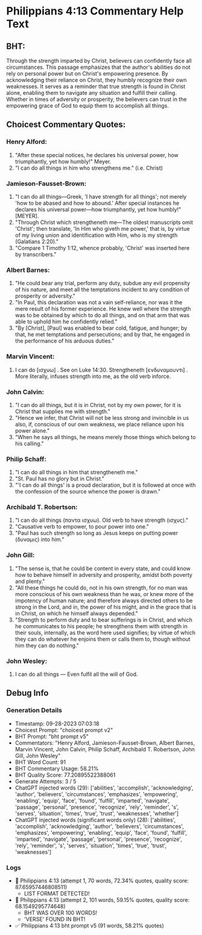 # Philippians 4:13 Commentary Help Text

## BHT:
Through the strength imparted by Christ, believers can confidently face all circumstances. This passage emphasizes that the author's abilities do not rely on personal power but on Christ's empowering presence. By acknowledging their reliance on Christ, they humbly recognize their own weaknesses. It serves as a reminder that true strength is found in Christ alone, enabling them to navigate any situation and fulfill their calling. Whether in times of adversity or prosperity, the believers can trust in the empowering grace of God to equip them to accomplish all things.

## Choicest Commentary Quotes:
### Henry Alford:
1. "After these special notices, he declares his universal power, how triumphantly, yet how humbly!" Meyer.
2. "I can do all things in him who strengthens me." (i.e. Christ)

### Jamieson-Fausset-Brown:
1. "I can do all things—Greek, 'I have strength for all things'; not merely 'how to be abased and how to abound.' After special instances he declares his universal power—how triumphantly, yet how humbly!" [MEYER].
2. "Through Christ which strengtheneth me—The oldest manuscripts omit 'Christ'; then translate, 'In Him who giveth me power,' that is, by virtue of my living union and identification with Him, who is my strength (Galatians 2:20)."
3. "Compare 1 Timothy 1:12, whence probably, 'Christ' was inserted here by transcribers."

### Albert Barnes:
1. "He could bear any trial, perform any duty, subdue any evil propensity of his nature, and meet all the temptations incident to any condition of prosperity or adversity."
2. "In Paul, this declaration was not a vain self-reliance, nor was it the mere result of his former experience. He knew well where the strength was to be obtained by which to do all things, and on that arm that was able to uphold him he confidently relied."
3. "By [Christ], [Paul] was enabled to bear cold, fatigue, and hunger; by that, he met temptations and persecutions; and by that, he engaged in the performance of his arduous duties."

### Marvin Vincent:
1. I can do [ισχυω] . See on Luke 14:30. Strengtheneth [ενδυναμουντι] . More literally, infuses strength into me, as the old verb inforce.

### John Calvin:
1. "I can do all things, but it is in Christ, not by my own power, for it is Christ that supplies me with strength."
2. "Hence we infer, that Christ will not be less strong and invincible in us also, if, conscious of our own weakness, we place reliance upon his power alone."
3. "When he says all things, he means merely those things which belong to his calling."

### Philip Schaff:
1. "I can do all things in him that strengtheneth me."
2. "St. Paul has no glory but in Christ."
3. "'I can do all things' is a proud declaration, but it is followed at once with the confession of the source whence the power is drawn."

### Archibald T. Robertson:
1. "I can do all things (παντα ισχυω). Old verb to have strength (ισχυς)."
2. "Causative verb to empower, to pour power into one."
3. "Paul has such strength so long as Jesus keeps on putting power (δυναμις) into him."

### John Gill:
1. "The sense is, that he could be content in every state, and could know how to behave himself in adversity and prosperity, amidst both poverty and plenty."
2. "All these things he could do, not in his own strength, for no man was more conscious of his own weakness than he was, or knew more of the impotency of human nature; and therefore always directed others to be strong in the Lord, and in, the power of his might, and in the grace that is in Christ, on which he himself always depended."
3. "Strength to perform duty and to bear sufferings is in Christ, and which he communicates to his people; he strengthens them with strength in their souls, internally, as the word here used signifies; by virtue of which they can do whatever he enjoins them or calls them to, though without him they can do nothing."

### John Wesley:
1. I can do all things — Even fulfil all the will of God.


## Debug Info
### Generation Details
- Timestamp: 09-28-2023 07:03:18
- Choicest Prompt: "choicest prompt v2"
- BHT Prompt: "bht prompt v5"
- Commentators: "Henry Alford, Jamieson-Fausset-Brown, Albert Barnes, Marvin Vincent, John Calvin, Philip Schaff, Archibald T. Robertson, John Gill, John Wesley"
- BHT Word Count: 91
- BHT Commentary Usage: 58.21%
- BHT Quality Score: 77.20895522388061
- Generate Attempts: 3 / 5
- ChatGPT injected words (29):
	['abilities', 'accomplish', 'acknowledging', 'author', 'believers', 'circumstances', 'emphasizes', 'empowering', 'enabling', 'equip', 'face', 'found', 'fulfill', 'imparted', 'navigate', 'passage', 'personal', 'presence', 'recognize', 'rely', 'reminder', 's', 'serves', 'situation', 'times', 'true', 'trust', 'weaknesses', 'whether']
- ChatGPT injected words (significant words only) (28):
	['abilities', 'accomplish', 'acknowledging', 'author', 'believers', 'circumstances', 'emphasizes', 'empowering', 'enabling', 'equip', 'face', 'found', 'fulfill', 'imparted', 'navigate', 'passage', 'personal', 'presence', 'recognize', 'rely', 'reminder', 's', 'serves', 'situation', 'times', 'true', 'trust', 'weaknesses']

### Logs
- 🔄 Philippians 4:13 (attempt 1, 70 words, 72.34% quotes, quality score: 87.65957446808511) 
	- LIST FORMAT DETECTED!
- 🔄 Philippians 4:13 (attempt 2, 101 words, 59.15% quotes, quality score: 68.1549295774648) 
	- BHT WAS OVER 100 WORDS! 
	- 'VERSE' FOUND IN BHT!
- ✅ Philippians 4:13 bht prompt v5 (91 words, 58.21% quotes)